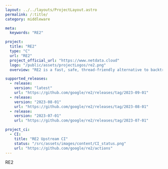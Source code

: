 ```yaml
---
layout: ../../layouts/ProjectLayout.astro
permalink: /:title/
category: middleware

meta:
  keywords: "RE2"

project:
  title: "RE2"
  type: "C"
  url: "RE2"
  project_official_url: "https://www.netdata.cloud"
  logo: "/public/assets/projectLogos/re2.png"
  overview: "RE2 is a fast, safe, thread-friendly alternative to backtracking regular expression engines like those used in PCRE, Perl, and Python. It is a C++ library."

supported_releases:
  - release:
    version: "latest"
    url: "https://github.com/google/re2/releases/tag/2023-09-01"
  - release:
    version: "2023-08-01"
    url: "https://github.com/google/re2/releases/tag/2023-08-01"
  - release:
    version: "2023-07-01"
    url: "https://github.com/google/re2/releases/tag/2023-07-01"

project_ci:
  - CI:
    title: "RE2 Upstream CI"
    status: "/src/assets/images/content/CI_status.png"
    url: "https://github.com/google/re2/actions"
---
```


<p>RE2</p>
